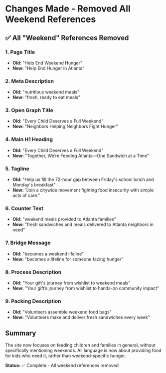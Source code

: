 # Changes Made - Removed All Weekend References

## ✅ All "Weekend" References Removed

### 1. Page Title
- **Old:** "Help End Weekend Hunger"
- **New:** "Help End Hunger in Atlanta"

### 2. Meta Description
- **Old:** "nutritious weekend meals"
- **New:** "fresh, ready to eat meals"

### 3. Open Graph Title
- **Old:** "Every Child Deserves a Full Weekend"
- **New:** "Neighbors Helping Neighbors Fight Hunger"

### 4. Main H1 Heading
- **Old:** "Every Child Deserves a Full Weekend"
- **New:** "Together, We’re Feeding Atlanta—One Sandwich at a Time"

### 5. Tagline
- **Old:** "Help us fill the 72-hour gap between Friday's school lunch and Monday's breakfast"
- **New:** "Join a citywide movement fighting food insecurity with simple acts of care."

### 6. Counter Text
- **Old:** "weekend meals provided to Atlanta families"
- **New:** "fresh sandwiches and meals delivered to Atlanta neighbors in need”

### 7. Bridge Message
- **Old:** "becomes a weekend lifeline"
- **New:** "becomes a lifeline for someone facing hunger”

### 8. Process Description
- **Old:** "Your gift's journey from wishlist to weekend meals"
- **New:** "Your gift’s journey from wishlist to hands-on community impact"

### 9. Packing Description
- **Old:** "Volunteers assemble weekend food bags"
- **New:** "Volunteers make and deliver fresh sandwiches every week"

## Summary

The site now focuses on feeding children and families in general, without specifically mentioning weekends. All language is now about providing food for kids who need it, rather than weekend-specific hunger.

**Status:** ✅ Complete - All weekend references removed
